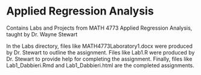 # Applied Regression Analysis

Contains Labs and Projects from MATH 4773 Applied Regression Analysis, taught by Dr. Wayne Stewart

In the Labs directory, files like MATH4773Laboratory1.docx were produced by Dr. Stewart to outline the assignment. Files like Lab1.R were produced by Dr. Stewart to provide help for completing the assignment. Finally, files like Lab1_Dabbieri.Rmd and Lab1_Dabbieri.html are the completed assignments.